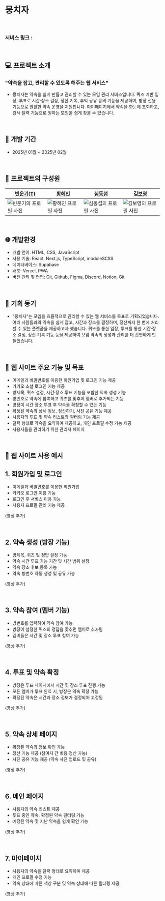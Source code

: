 # **뭉치자**

<br>

### 서비스 링크 : 

<br>

## 💻 프로젝트 소개

### "약속을 잡고, 관리할 수 있도록 해주는 웹 서비스"

- 뭉치자는 약속을 쉽게 만들고 관리할 수 있는 모임 관리 서비스입니다. 퀴즈 기반 입장, 투표로 시간·장소 결정, 정산 기록, 추억 공유 등의 기능을 제공하며, 방장 전용 기능으로 원활한 약속 운영을 지원합니다. 마이페이지에서 약속을 한눈에 조회하고, 검색·달력 기능으로 원하는 모임을 쉽게 찾을 수 있습니다.

<br>

## 📅 개발 기간
- 2025년 01월 ~ 2025년 02월

<br>

## :information_desk_person: 프로젝트의 구성원
| [빈운기(T)](https://github.com/goorm12)                                                                  | [황혜인](https://github.com/hwanghaein)                                                                | [심동섭](https://github.com/ShimDongseup)                                                                | [김보영](https://github.com/BoYoung00)                                                                   |
| -------------------------------------------------------------------------------------------------------- | ------------------------------------------------------------------------------------------------------ | -------------------------------------------------------------------------------------------------------- | -------------------------------------------------------------------------------------------------------- |
| ![빈운기의 프로필 사진](https://github.com/user-attachments/assets/efd1f3b5-4112-4f7d-bc81-783a3bef1940) | ![황혜인 프로필 사진](https://github.com/user-attachments/assets/7fd7aca2-edb7-44af-b783-138d9a447236) | ![심동섭의 프로필 사진](https://github.com/user-attachments/assets/25adaf75-9eec-43a3-a167-6696b1bd45ca) | ![김보영의 프로필 사진](https://github.com/user-attachments/assets/ee5640bb-20e3-48c9-af77-f93b4161b7ed) |

<br>


## :globe_with_meridians: 개발환경
- 개발 언어: HTML, CSS, JavaScript
- 사용 기술: React, Next.js, TypeScript, moduleSCSS
- 데이터베이스: Supabase
- 배포: Vercel, PWA
- 버전 관리 및 협업: Git, Github, Figma, Discord, Notion, Git

<br>

## 📌 기획 동기 

- "뭉치자"는 모임을 효율적으로 관리할 수 있는 웹 서비스를 목표로 기획되었습니다. 여러 사람들과의 약속을 쉽게 잡고, 시간과 장소를 결정하며, 정산까지 한 번에 처리할 수 있는 플랫폼을 제공하고자 했습니다. 퀴즈를 통한 입장, 투표를 통한 시간·장소 결정, 정산 기록 기능 등을 제공하여 모임 약속의 생성과 관리를 더 간편하게 만들었습니다.

<br>

## 📌 웹 사이트 주요 기능 및 목표 

- 이메일과 비밀번호를 이용한 회원가입 및 로그인 기능 제공
- 카카오 소셜 로그인 기능 제공
- 방제목, 퀴즈 설정, 시간·장소 투표 기능을 포함한 약속 생성 기능
- 방번호로 약속에 참여하고 퀴즈를 맞추어 멤버로 추가되는 기능
- 방장이 시간·장소 투표 후 약속을 확정할 수 있는 기능
- 확정된 약속의 상세 정보, 정산하기, 사진 공유 기능 제공
- 사용자의 투표 및 약속 리스트와 필터링 기능 제공
- 달력 형태로 약속을 요약하여 제공하고, 개인 프로필 수정 기능 제공
- 사용자들을 관리하기 위한 관리자 페이지 

<br>



## 📌 웹 사이트 사용 예시

## 1. 회원가입 및 로그인

- 이메일과 비밀번호를 이용한 회원가입
- 카카오 로그인 이용 가능
- 로그인 후 서비스 이용 가능
- 사용자 프로필 관리 기능 제공

(영상 추가)

<br>


## 2. 약속 생성 (방장 기능)

- 방제목, 퀴즈 및 정답 설정 가능
- 약속 시간 투표 가능 기간 및 시간 범위 설정
- 약속 장소 후보 등록 가능
- 약속 방번호 자동 생성 및 공유 가능

(영상 추가)

<br>


## 3. 약속 참여 (멤버 기능)

- 방번호를 입력하여 약속 참여 가능
- 방장이 설정한 퀴즈의 정답을 맞추면 멤버로 추가됨
- 멤버들은 시간 및 장소 투표 참여 가능

(영상 추가)

<br>


## 4. 투표 및 약속 확정

- 방장은 투표 페이지에서 시간 및 장소 투표 진행 가능
- 모든 멤버가 투표 완료 시, 방장은 약속 확정 가능
- 확정된 약속은 시간과 장소 정보가 결정되어 고정됨

(영상 추가)

<br>


## 5. 약속 상세 페이지

- 확정된 약속의 정보 확인 가능
- 정산 기능 제공 (참여자 간 비용 정산 가능)
- 사진 공유 기능 제공 (약속 사진 업로드 및 공유)

(영상 추가)

<br>


## 6. 메인 페이지

- 사용자의 약속 리스트 제공
- 투표 중인 약속, 확정된 약속 필터링 가능
- 예정된 약속 및 지난 약속을 쉽게 확인 가능

(영상 추가)

<br>


## 7. 마이페이지

- 사용자의 약속을 달력 형태로 요약하여 제공
- 개인 프로필 수정 가능
- 약속 상태에 따른 색상 구분 및 약속 상태에 따른 필터링 제공

(영상 추가)

<br>

